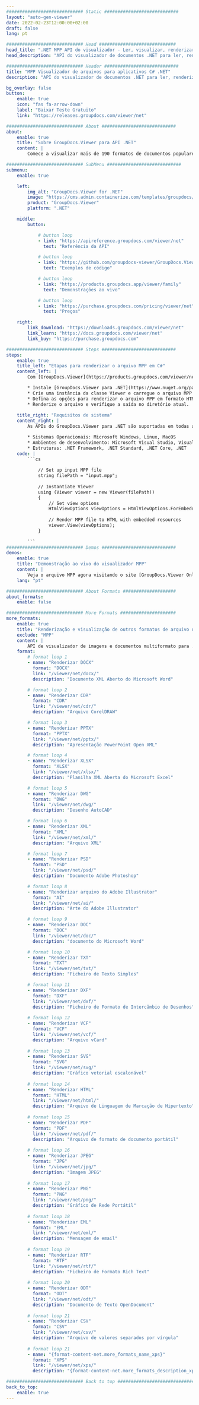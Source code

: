 ```yaml
---
############################# Static ############################
layout: "auto-gen-viewer"
date: 2022-02-23T12:00:00+02:00
draft: false
lang: pt

############################# Head #############################
head_title: ".NET MPP API do visualizador - Ler, visualizar, renderizar em C# VB.NET"
head_description: "API do visualizador de documentos .NET para ler, renderizar e exibir MPP em qualquer tipo de aplicativo C#, ASP.NET, VB.NET e .NET Core."

############################# Header ############################
title: "MPP Visualizador de arquivos para aplicativos C# .NET" 
description: "API do visualizador de documentos .NET para ler, renderizar e exibir o arquivo MPP em qualquer tipo de aplicativo C#, ASP.NET, VB.NET e .NET Core. Visualize os arquivos renderizados com formatação e layout reais em HTML5, PDF ou como uma imagem usando algumas linhas do código." 

bg_overlay: false
button:
    enable: true
    icon: "fas fa-arrow-down"
    label: "Baixar Teste Gratuito"
    link: "https://releases.groupdocs.com/viewer/net"

############################# About ############################
about:
    enable: true
    title: "Sobre GroupDocs.Viewer para API .NET" 
    content: |
        Comece a visualizar mais de 190 formatos de documentos populares em seus aplicativos .NET usando GroupDocs.Viewer para APIs .NET adicionando algumas linhas de código. Os desenvolvedores podem facilmente exibir PDF, Processamento de Texto, Planilha do Excel, Apresentação, Visio, Projeto, Outlook e muitos outros formatos de documento populares nos modos HTML5, imagem ou PDF. A renderização do documento é rápida, idêntica ao arquivo fonte original e não requer a instalação de software adicional ou qualquer outra biblioteca externa.

############################# SubMenu ############################
submenu:
    enable: true

    left:
        img_alt: "GroupDocs.Viewer for .NET"
        image: "https://cms.admin.containerize.com/templates/groupdocs/images/product-logos/90x90-noborder/groupdocs-viewer-net.png"
        product: "GroupDocs.Viewer"
        platform: ".NET"

    middle:
        button:

            # button loop
            - link: "https://apireference.groupdocs.com/viewer/net"
              text: "Referência da API"

            # button loop
            - link: "https://github.com/groupdocs-viewer/GroupDocs.Viewer-for-.NET"
              text: "Exemplos de código"

            # button loop
            - link: "https://products.groupdocs.app/viewer/family"
              text: "Demonstrações ao vivo"

            # button loop
            - link: "https://purchase.groupdocs.com/pricing/viewer/net"
              text: "Preços"

    right:
        link_download: "https://downloads.groupdocs.com/viewer/net"
        link_learn: "https://docs.groupdocs.com/viewer/net"
        link_buy: "https://purchase.groupdocs.com"

############################# Steps ############################
steps:
    enable: true
    title_left: "Etapas para renderizar o arquivo MPP em C#" 
    content_left: |
        Com [GroupDocs.Viewer](https://products.groupdocs.com/viewer/net/) você pode renderizar MPP para HTML, JPEG, PNG ou PDF em algumas etapas.

        * Instale [GroupDocs.Viewer para .NET](https://www.nuget.org/packages/groupdocs.viewer) usando seu gerenciador de pacotes favorito. 
        * Crie uma instância da classe Viewer e carregue o arquivo MPP com o caminho completo. 
        * Defina as opções para renderizar o arquivo MPP em formato HTML, PNG, JPEG ou PDF. 
        * Renderize o arquivo e verifique a saída no diretório atual. 
        
    title_right: "Requisitos de sistema" 
    content_right: |
        As APIs do GroupDocs.Viewer para .NET são suportadas em todas as principais plataformas e sistemas operacionais. Antes de executar o código abaixo, certifique-se de ter os seguintes pré-requisitos instalados em seu sistema.

        * Sistemas Operacionais: Microsoft Windows, Linux, MacOS 
        * Ambientes de desenvolvimento: Microsoft Visual Studio, Visual Studio Code, .NET CLI 
        * Estruturas: .NET Framework, .NET Standard, .NET Core, .NET 
    code: |
        ```cs
                        
            // Set up input MPP file
            string filePath = "input.mpp";
        
            // Instantiate Viewer
            using (Viewer viewer = new Viewer(filePath))
            {
            	// Set view options 
            	HtmlViewOptions viewOptions = HtmlViewOptions.ForEmbeddedResources();
                    
            	// Render MPP file to HTML with embedded resources
            	viewer.View(viewOptions);
            }
             
        ```
############################# Demos ############################
demos:
    enable: true
    title: "Demonstração ao vivo do visualizador MPP"
    content: |
        Veja o arquivo MPP agora visitando o site [GroupDocs.Viewer Online Apps](https://products.groupdocs.app/viewer/mpp).
    lang: "pt"

############################# About Formats ####################
about_formats:
    enable: false

############################# More Formats #####################
more_formats:
    enable: true
    title: "Renderização e visualização de outros formatos de arquivo usando C#"
    exclude: "MPP"
    content: |
        API de visualizador de imagens e documentos multiformato para .NET. Veja alguns dos formatos de arquivo populares abaixo sem nenhum visualizador externo.
    format: 
        # format loop 1
        - name: "Renderizar DOCX"
          format: "DOCX"
          link: "/viewer/net/docx/"
          description: "Documento XML Aberto do Microsoft Word" 

        # format loop 2
        - name: "Renderizar CDR" 
          format: "CDR"
          link: "/viewer/net/cdr/"
          description: "Arquivo CorelDRAW" 

        # format loop 3
        - name: "Renderizar PPTX"
          format: "PPTX"
          link: "/viewer/net/pptx/"
          description: "Apresentação PowerPoint Open XML" 

        # format loop 4
        - name: "Renderizar XLSX"
          format: "XLSX"
          link: "/viewer/net/xlsx/"
          description: "Planilha XML Aberta do Microsoft Excel" 

        # format loop 5
        - name: "Renderizar DWG"
          format: "DWG"
          link: "/viewer/net/dwg/"
          description: "Desenho AutoCAD"

        # format loop 6
        - name: "Renderizar XML"
          format: "XML"
          link: "/viewer/net/xml/"
          description: "Arquivo XML"

        # format loop 7
        - name: "Renderizar PSD"
          format: "PSD"
          link: "/viewer/net/psd/"
          description: "Documento Adobe Photoshop"

        # format loop 8
        - name: "Renderizar arquivo do Adobe Illustrator"
          format: "AI"
          link: "/viewer/net/ai/"
          description: "Arte do Adobe Illustrator"

        # format loop 9
        - name: "Renderizar DOC"
          format: "DOC"
          link: "/viewer/net/doc/"
          description: "documento do Microsoft Word" 

        # format loop 10
        - name: "Renderizar TXT" 
          format: "TXT"
          link: "/viewer/net/txt/"
          description: "Ficheiro de Texto Simples" 

        # format loop 11
        - name: "Renderizar DXF" 
          format: "DXF"
          link: "/viewer/net/dxf/"
          description: "Ficheiro de Formato de Intercâmbio de Desenhos"  
          
        # format loop 12
        - name: "Renderizar VCF"
          format: "VCF"
          link: "/viewer/net/vcf/"
          description: "Arquivo vCard"  
              
        # format loop 13
        - name: "Renderizar SVG"
          format: "SVG"
          link: "/viewer/net/svg/"
          description: "Gráfico vetorial escalonável" 
          
        # format loop 14
        - name: "Renderizar HTML"
          format: "HTML"
          link: "/viewer/net/html/"
          description: "Arquivo de Linguagem de Marcação de Hipertexto" 
          
        # format loop 15
        - name: "Renderizar PDF"
          format: "PDF"
          link: "/viewer/net/pdf/"
          description: "Arquivo de formato de documento portátil"
          
        # format loop 16
        - name: "Renderizar JPEG"
          format: "JPG"
          link: "/viewer/net/jpg/"
          description: "Imagem JPEG"
          
        # format loop 17
        - name: "Renderizar PNG"
          format: "PNG"
          link: "/viewer/net/png/"
          description: "Gráfico de Rede Portátil" 
          
        # format loop 18
        - name: "Renderizar EML"
          format: "EML"
          link: "/viewer/net/eml/"
          description: "Mensagem de email" 
          
        # format loop 19
        - name: "Renderizar RTF"
          format: "RTF"
          link: "/viewer/net/rtf/"
          description: "Ficheiro de Formato Rich Text" 
          
        # format loop 20
        - name: "Renderizar ODT"
          format: "ODT"
          link: "/viewer/net/odt/"
          description: "Documento de Texto OpenDocument" 
          
        # format loop 21
        - name: "Renderizar CSV"
          format: "CSV"
          link: "/viewer/net/csv/"
          description: "Arquivo de valores separados por vírgula" 
          
        # format loop 21
        - name: "{format-content-net.more_formats_name_xps}"
          format: "XPS"
          link: "/viewer/net/xps/"
          description: "{format-content-net.more_formats_description_xps}" 

############################# Back to top ###############################
back_to_top:
    enable: true
---
```

